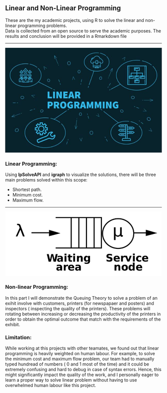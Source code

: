 ## Linear and Non-Linear Programming
These are the my academic projects, using R to solve the linear and non-linear programming problems.  
Data is collected from an open source to serve the academic purposes.
The results and conclusion will be provided in a Rmarkdown file

---
<img src="Linear_resize.jpg?raw=true"/>  

### Linear Programming:
Using **lpSolveAPI** and **igraph** to visualize the solutions, there will be three main problems solved within this scope:  
- Shortest path.
- Minimum cost.
- Maximum flow. 

---
<img src="Queing_resize.png?raw=true"/>  

### Non-linear Programming:
In this part I will demonstrate the Queuing Theory to solve a problem of an exihit involve with customers, printers (for newspapaer and posters) and inspectors ( inspecting the quality of the printers). These problems will rotating between increasing or decreasing the productivity of the printers in order to obtain the optimal outcome that match with the requirements of the exhibit.  

### Limitation:
While working at this projects with other teamates, we found out that linear programming is heavily weighted on human labour. For example, to solve the minimum cost and maximum flow problem, our team had to manually typed hundread of numbers ( 0 and 1 most of the time) and it could be extremely confusing and hard to debug in case of syntax errors. Hence, this might significantly impact the quality of the work, and I personally eager to learn a proper way to solve linear problem without having to use overwhelmed human labour like this project. 
